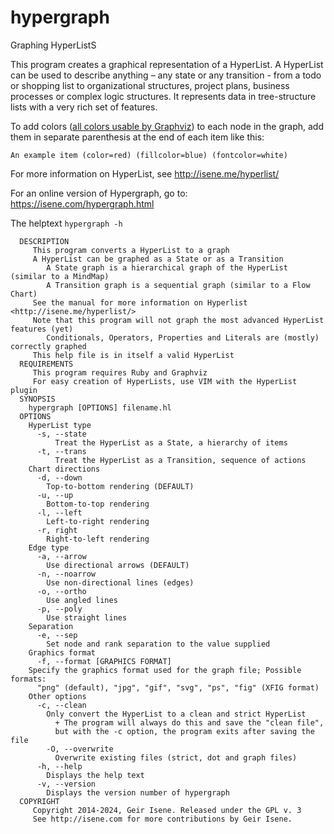 # hypergraph
Graphing HyperListS

This program creates a graphical representation of a HyperList. A HyperList can be used to describe anything – any state or any transition - from a todo or shopping list to organizational structures, project plans, business processes or complex logic structures. It represents data in tree-structure lists with a very rich set of features.

To add colors ([all colors usable by Graphviz](https://graphviz.org/doc/info/colors.html#x11)) to each node in the graph, add them in separate parenthesis at the end of each item like this:

`An example item (color=red) (fillcolor=blue) (fontcolor=white)`

For more information on HyperList, see http://isene.me/hyperlist/

For an online version of Hypergraph, go to: https://isene.com/hypergraph.html

The helptext `hypergraph -h`

```
  DESCRIPTION
     This program converts a HyperList to a graph
     A HyperList can be graphed as a State or as a Transition
        A State graph is a hierarchical graph of the HyperList (similar to a MindMap)
        A Transition graph is a sequential graph (similar to a Flow Chart)
     See the manual for more information on Hyperlist <http://isene.me/hyperlist/>
     Note that this program will not graph the most advanced HyperList features (yet)
        Conditionals, Operators, Properties and Literals are (mostly) correctly graphed
     This help file is in itself a valid HyperList
  REQUIREMENTS
     This program requires Ruby and Graphviz
     For easy creation of HyperLists, use VIM with the HyperList plugin
  SYNOPSIS 
    hypergraph [OPTIONS] filename.hl
  OPTIONS
    HyperList type
      -s, --state
	      Treat the HyperList as a State, a hierarchy of items
      -t, --trans
	      Treat the HyperList as a Transition, sequence of actions
    Chart directions
      -d, --down
        Top-to-bottom rendering (DEFAULT)
      -u, --up
        Bottom-to-top rendering
      -l, --left
        Left-to-right rendering
      -r, right
        Right-to-left rendering
    Edge type
      -a, --arrow
        Use directional arrows (DEFAULT)
      -n, --noarrow
        Use non-directional lines (edges)
      -o, --ortho
        Use angled lines
      -p, --poly
        Use straight lines
    Separation
      -e, --sep
        Set node and rank separation to the value supplied
    Graphics format
      -f, --format [GRAPHICS FORMAT]
    Specify the graphics format used for the graph file; Possible formats:
      "png" (default), "jpg", "gif", "svg", "ps", "fig" (XFIG format)
    Other options
      -c, --clean
        Only convert the HyperList to a clean and strict HyperList
          + The program will always do this and save the "clean file",
          but with the -c option, the program exits after saving the file
	    -O, --overwrite
	      Overwrite existing files (strict, dot and graph files)
      -h, --help
        Displays the help text
      -v, --version
        Displays the version number of hypergraph
  COPYRIGHT
     Copyright 2014-2024, Geir Isene. Released under the GPL v. 3
     See http://isene.com for more contributions by Geir Isene.
```
